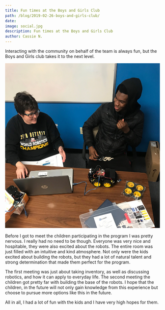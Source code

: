 ```yaml
---
title: Fun times at the Boys and Girls Club
path: /blog/2019-02-26-boys-and-girls-club/
date:
image: social.jpg
description: Fun times at the Boys and Girls Club
author: Cassie N.
---
```


Interacting with the community on behalf of the team is always fun, but the Boys and Girls club takes it to the next level.

<!--more-->

![Building a Robot](bg_club.jpg 'Building a Robot')

Before I got to meet the children participating in the program I was pretty nervous. I really had no need to be though. Everyone was very nice and hospitable, they were also excited about the robots. The entire room was just filled with an intuitive and kind atmosphere. Not only were the kids excited about building the robots, but they had a lot of natural talent and strong determination that made them perfect for the program.

The first meeting was just about taking inventory, as well as discussing robotics, and how it can apply to everyday life. The second meeting the children got pretty far with building the base of the robots. I hope that the children, in the future will not only gain knowledge from this experience but choose to pursue more options like this in the future.

All in all, I had a lot of fun with the kids and I have very high hopes for them.
